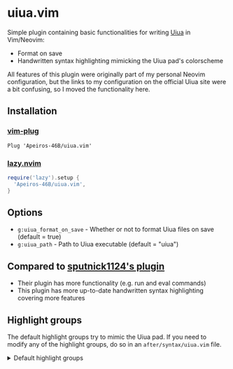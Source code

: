 # uiua.vim

Simple plugin containing basic functionalities for writing [Uiua](https://uiua.org) in Vim/Neovim:

- Format on save
- Handwritten syntax highlighting mimicking the Uiua pad's colorscheme

All features of this plugin were originally part of my personal Neovim configuration, but the links to my configuration on the official Uiua site were a bit confusing, so I moved the functionality here.

## Installation

### [vim-plug](https://github.com/junegunn/vim-plug)
```vim
Plug 'Apeiros-46B/uiua.vim'
```

### [lazy.nvim](https://github.com/folke/lazy.nvim)
```lua
require('lazy').setup {
  'Apeiros-46B/uiua.vim',
}
```

## Options

- `g:uiua_format_on_save` - Whether or not to format Uiua files on save (default = true)
- `g:uiua_path` - Path to Uiua executable (default = "uiua")

## Compared to [sputnick1124's plugin](https://github.com/sputnick1124/uiua.vim)

- Their plugin has more functionality (e.g. run and eval commands)
- This plugin has more up-to-date handwritten syntax highlighting covering more features

## Highlight groups

The default highlight groups try to mimic the Uiua pad. If you need to modify any of the highlight groups, do so in an `after/syntax/uiua.vim` file.

<details>
  <summary>Default highlight groups</summary>

  ```vim
  hi def link uiuaIdentifier          Normal
  hi def link uiuaMacro               Normal
  hi def link uiuaMacroSpecial        Normal
  
  hi def link uiuaStack               Normal
  hi def link uiuaNoadic              Red
  hi def link uiuaNoadicSF            Red
  hi def link uiuaMonadic             Green
  hi def link uiuaMonadicSF           Green
  hi def link uiuaMonadicP            Green
  hi def link uiuaDyadic              Blue
  hi def link uiuaDyadicSF            Blue
  hi def link uiuaDyadicP             Blue
  hi def link uiuaTriadic             Purple
  hi def link uiuaTriadicSF           Purple
  hi def link uiuaMonadicMod          Yellow
  hi def link uiuaMonadicModSF        Yellow
  hi def link uiuaOtherMod            Purple
  
  hi def link uiuaNum                 Orange
  hi def link uiuaEsc                 Aqua
  hi def link uiuaCharSpace           IncSearch
  hi def link uiuaChar                Aqua
  hi def link uiuaFmt                 Aqua
  hi def link uiuaStr                 Aqua
  hi def link uiuaUnicodeLiteral      Normal
  
  hi def link uiuaSignature           Normal
  hi def link uiuaFaded               Normal
  hi def link uiuaModPunct            Normal
  hi def link uiuaModName             Yellow
  hi def link uiuaModMemberName       Normal
  hi def link uiuaModBind             Yellow
  hi def link uiuaModRef              Yellow
  hi def link uiuaModImportMember     Normal
  hi def link uiuaDebug               Normal
  hi def link uiuaLabel               Green
  hi def link uiuaSemanticComment     Comment
  hi def link uiuaSignatureComment    Comment
  hi def link uiuaComment             Comment
  ```
</details>

